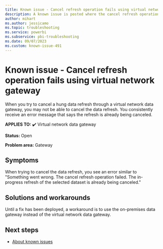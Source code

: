 ```yaml
---
title: Known issue - Cancel refresh operation fails using virtual network gateway
description: A known issue is posted where the cancel refresh operation fails using virtual network gateway
author: mihart
ms.author: jessicamo
ms.topic: troubleshooting
ms.service: powerbi
ms.subservice: pbi-troubleshooting
ms.date: 09/07/2023
ms.custom: known-issue-491
---
```


# Known issue - Cancel refresh operation fails using virtual network gateway

When you try to cancel a hung data refresh through a virtual network data gateway, you may not be able to cancel the data refresh.  You consistently receive an error message that says the refresh is already being canceled.

**APPLIES TO:** ✔️ Virtual network data gateway

**Status:** Open

**Problem area:** Gateway

## Symptoms

When trying to cancel the data refresh, you see an error similar to "Something went wrong. The cancel refresh operation failed. The in-progress refresh of the selected dataset is already being canceled."

## Solutions and workarounds

Until a fix has been deployed, a workaround is to use the on-premises data gateway instead of the virtual network data gateway.

## Next steps

- [About known issues](/power-bi/troubleshoot/known-issues/power-bi-known-issues)
